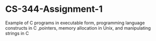 # CS-344-Assignment-1
Example of C programs in executable form, programming language constructs in C ,pointers, memory allocation in Unix, and manipulating strings in C
